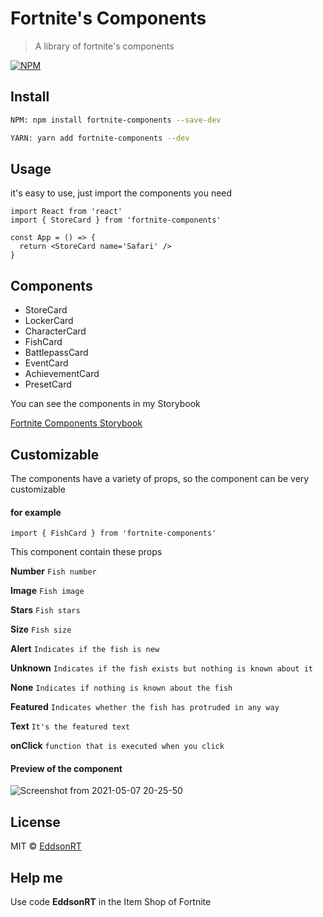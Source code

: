 # Fortnite's Components

> A library of fortnite's components

[![NPM](https://img.shields.io/npm/v/fortnite-components.svg)](https://www.npmjs.com/package/fortnite-components)

## Install

```bash
NPM: npm install fortnite-components --save-dev
```

```bash
YARN: yarn add fortnite-components --dev
```

## Usage

it's easy to use, just import the components you need

```tsx
import React from 'react'
import { StoreCard } from 'fortnite-components'

const App = () => {
  return <StoreCard name='Safari' />
}
```

## Components

- StoreCard
- LockerCard
- CharacterCard
- FishCard
- BattlepassCard
- EventCard
- AchievementCard
- PresetCard

You can see the components in my Storybook

[Fortnite Components Storybook](https://fortnite-components.vercel.app/)

## Customizable

The components have a variety of props, so the component can be very customizable

#### for example

```tsx
import { FishCard } from 'fortnite-components'
```

This component contain these props

**Number** `Fish number`

**Image** `Fish image`

**Stars** `Fish stars`

**Size** `Fish size`

**Alert** `Indicates if the fish is new`

**Unknown** `Indicates if the fish exists but nothing is known about it`

**None** `Indicates if nothing is known about the fish`

**Featured** `Indicates whether the fish has protruded in any way`

**Text** `It's the featured text`

**onClick** `function that is executed when you click`

#### Preview of the component

![Screenshot from 2021-05-07 20-25-50](https://user-images.githubusercontent.com/43897478/117521251-72acec80-af72-11eb-9ba0-7dd10d8587ac.png)

## License

MIT © [EddsonRT](https://github.com/EddsonRT)

## Help me

Use code **EddsonRT** in the Item Shop of Fortnite
